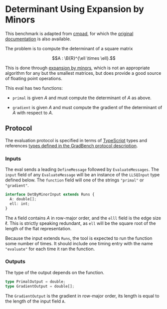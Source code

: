 # Determinant Using Expansion by Minors

This benchmark is adapted from [cmpad][], for which the [original
documentation][] is also available.

The problem is to compute the determinant of a square matrix

```math
A : \B{R}^{\ell \times \ell}.
```

This is done through [expansion by minors][], which is not an
appropriate algorithm for any but the smallest matrices, but does
provide a good source of floating point operations.

This eval has two functions:

* `primal` is given $A$ and must compute the determinant of $A$ as above.

* `gradient` is given $A$ and must compute the gradient of the
  determinant of $A$ with respect to $A$.

## Protocol

The evaluation protocol is specified in terms of [TypeScript][] types
and references [types defined in the GradBench protocol
description][protocol].

### Inputs

The eval sends a leading `DefineMessage` followed by
`EvaluateMessages`. The `input` field of any `EvaluateMessage` will be
an instance of the `LLSQInput` type defined below. The `function`
field will one of the strings `"primal"` or `"gradient"`.

```typescript
interface DetByMinorInput extends Runs {
  A: double[];
  ell: int;
}
```

The `A` field contains $A$ in row-major order, and the `elll` field is
the edge size $\ell$. This is strictly speaking redundant, as `ell`
will be the square root of the length of the flat representation.

Because the input extends `Runs`, the tool is expected to run the
function some number of times. It should include one timing entry with
the name `"evaluate"` for each time it ran the function.

### Outputs

The type of the output depends on the function.

```typescript
type PrimalOutput = double;
type GradientOutput = double[];
```

The `GradientOutput` is the gradient in row-major order, its length is
equal to the length of the input field `A`.

[cmpad]: https://github.com/bradbell/cmpad
[original documentation]: https://cmpad.readthedocs.io/an_ode.html
[expansion by minors]: https://mathworld.wolfram.com/DeterminantExpansionbyMinors.html
[protocol]: /CONTRIBUTING.md#types
[typescript]: https://www.typescriptlang.org/
